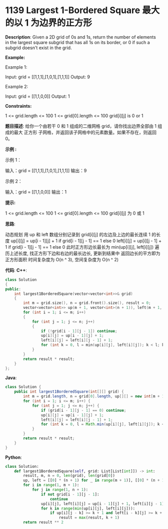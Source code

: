# 1139 Largest 1-Bordered Square 最大的以 1 为边界的正方形

__Description__:
Given a 2D grid of 0s and 1s, return the number of elements in the largest square subgrid that has all 1s on its border, or 0 if such a subgrid doesn't exist in the grid.

__Example:__

Example 1:

Input: grid = [[1,1,1],[1,0,1],[1,1,1]]
Output: 9

Example 2:

Input: grid = [[1,1,0,0]]
Output: 1

__Constraints:__

1 <= grid.length <= 100
1 <= grid[0].length <= 100
grid[i][j] is 0 or 1

__题目描述__:
给你一个由若干 0 和 1 组成的二维网格 grid，请你找出边界全部由 1 组成的最大 正方形 子网格，并返回该子网格中的元素数量。如果不存在，则返回 0。

__示例 :__

示例 1：

输入：grid = [[1,1,1],[1,0,1],[1,1,1]]
输出：9

示例 2：

输入：grid = [[1,1,0,0]]
输出：1

__提示:__

1 <= grid.length <= 100
1 <= grid[0].length <= 100
grid[i][j] 为 0 或 1

__思路__:

动态规划
用 up 和 left 数组分别记录到 grid[i][j] 的左边及上边的最长连续 1 的长度
up[i][j] = up[i - 1][j] + 1 if grid[i - 1][j - 1] == 1 else 0
left[i][j] = up[i][j - 1] + 1 if grid[i - 1][j - 1] == 1 else 0
此时正方形边长最长为 min(up[i][j], left[i][j])
遍历上述长度, 找正方形下边和右边的最长边长, 更新到结果中
返回边长的平方即为正方形面积
时间复杂度为 O(n ^ 3), 空间复杂度为 O(n ^ 2)

__代码__:
__C++__:

```C++
class Solution 
{
public:
    int largest1BorderedSquare(vector<vector<int>>& grid) 
    {
        int m = grid.size(), n = grid.front().size(), result = 0;
        vector<vector<int>> up(m + 1, vector<int>(n + 1)), left(m + 1, vector<int>(n + 1));
        for (int i = 1; i <= m; i++) 
        {
            for (int j = 1; j <= n; j++) 
            {
                if (!grid[i - 1][j - 1]) continue;
                up[i][j] = up[i - 1][j] + 1;
                left[i][j] = left[i][j - 1] + 1;
                for (int k = 0, l = min(up[i][j], left[i][j]); k < l; k++) if (up[i][j - k] >= k + 1 and left[i - k][j] >= k + 1) result = max(result, k + 1);
            }
        }
        return result * result;
    }
};
```

__Java__:

```Java
class Solution {
    public int largest1BorderedSquare(int[][] grid) {
        int m = grid.length, n = grid[0].length, up[][] = new int[m + 1][n + 1], left[][] = new int[m + 1][n + 1], result = 0;
        for (int i = 1; i <= m; i++) {
            for (int j = 1; j <= n; j++) {
                if (grid[i - 1][j - 1] == 0) continue;
                up[i][j] = up[i - 1][j] + 1;
                left[i][j] = left[i][j - 1] + 1;
                for (int k = 0, l = Math.min(up[i][j], left[i][j]); k < l; k++) if (up[i][j - k] >= k + 1 && left[i - k][j] >= k + 1) result = Math.max(result, k + 1);
            }
        }
        return result * result;
    }
}
```

__Python__:

```Python
class Solution:
    def largest1BorderedSquare(self, grid: List[List[int]]) -> int:
        result, m, n = 0, len(grid), len(grid[0])
        up, left = [[0] * (n + 1) for _ in range(m + 1)], [[0] * (n + 1) for _ in range(m + 1)]
        for i in range(1, m + 1):
            for j in range(1, n + 1):
                if not grid[i - 1][j - 1]:
                    continue
                up[i][j], left[i][j] = up[i - 1][j] + 1, left[i][j - 1] + 1
                for k in range(min(up[i][j], left[i][j])):
                    if up[i][j - k] >= k + 1 and left[i - k][j] >= k + 1:
                        result = max(result, k + 1)
        return result ** 2
```
